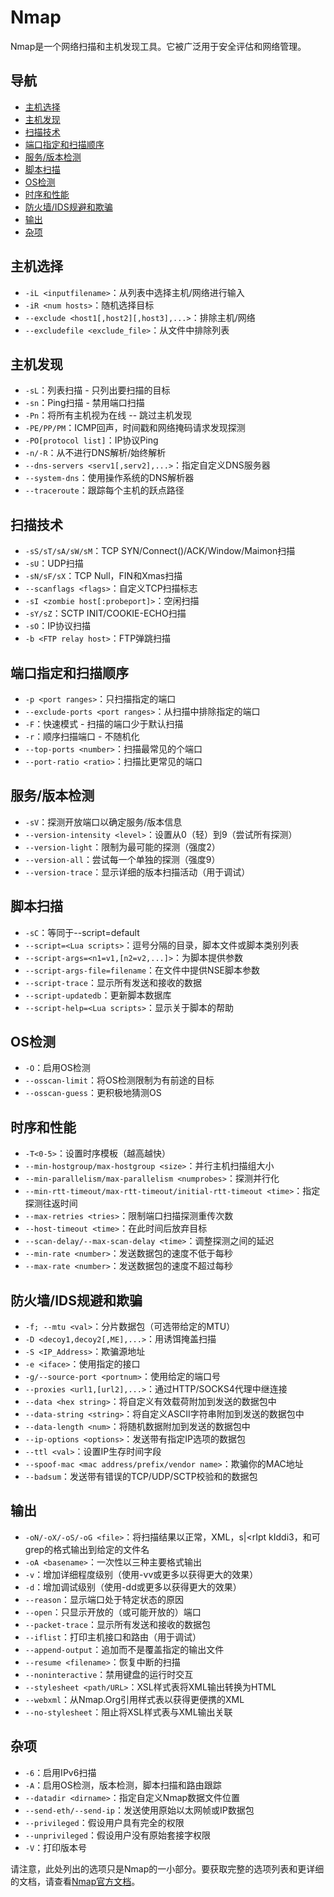 # Nmap

Nmap是一个网络扫描和主机发现工具。它被广泛用于安全评估和网络管理。

## 导航

- [主机选择](#主机选择)
- [主机发现](#主机发现)
- [扫描技术](#扫描技术)
- [端口指定和扫描顺序](#端口指定和扫描顺序)
- [服务/版本检测](#服务版本检测)
- [脚本扫描](#脚本扫描)
- [OS检测](#os检测)
- [时序和性能](#时序和性能)
- [防火墙/IDS规避和欺骗](#防火墙ids规避和欺骗)
- [输出](#输出)
- [杂项](#杂项)

## 主机选择
- `-iL <inputfilename>`：从列表中选择主机/网络进行输入
- `-iR <num hosts>`：随机选择目标
- `--exclude <host1[,host2][,host3],...>`：排除主机/网络
- `--excludefile <exclude_file>`：从文件中排除列表

## 主机发现
- `-sL`：列表扫描 - 只列出要扫描的目标
- `-sn`：Ping扫描 - 禁用端口扫描
- `-Pn`：将所有主机视为在线 -- 跳过主机发现
- `-PE/PP/PM`：ICMP回声，时间戳和网络掩码请求发现探测
- `-PO[protocol list]`：IP协议Ping
- `-n/-R`：从不进行DNS解析/始终解析
- `--dns-servers <serv1[,serv2],...>`：指定自定义DNS服务器
- `--system-dns`：使用操作系统的DNS解析器
- `--traceroute`：跟踪每个主机的跃点路径

## 扫描技术
- `-sS/sT/sA/sW/sM`：TCP SYN/Connect()/ACK/Window/Maimon扫描
- `-sU`：UDP扫描
- `-sN/sF/sX`：TCP Null，FIN和Xmas扫描
- `--scanflags <flags>`：自定义TCP扫描标志
- `-sI <zombie host[:probeport]>`：空闲扫描
- `-sY/sZ`：SCTP INIT/COOKIE-ECHO扫描
- `-sO`：IP协议扫描
- `-b <FTP relay host>`：FTP弹跳扫描

## 端口指定和扫描顺序
- `-p <port ranges>`：只扫描指定的端口
- `--exclude-ports <port ranges>`：从扫描中排除指定的端口
- `-F`：快速模式 - 扫描的端口少于默认扫描
- `-r`：顺序扫描端口 - 不随机化
- `--top-ports <number>`：扫描最常见的<number>个端口
- `--port-ratio <ratio>`：扫描比<ratio>更常见的端口

## 服务/版本检测
- `-sV`：探测开放端口以确定服务/版本信息
- `--version-intensity <level>`：设置从0（轻）到9（尝试所有探测）
- `--version-light`：限制为最可能的探测（强度2）
- `--version-all`：尝试每一个单独的探测（强度9）
- `--version-trace`：显示详细的版本扫描活动（用于调试）

## 脚本扫描
- `-sC`：等同于--script=default
- `--script=<Lua scripts>`：逗号分隔的目录，脚本文件或脚本类别列表
- `--script-args=<n1=v1,[n2=v2,...]>`：为脚本提供参数
- `--script-args-file=filename`：在文件中提供NSE脚本参数
- `--script-trace`：显示所有发送和接收的数据
- `--script-updatedb`：更新脚本数据库
- `--script-help=<Lua scripts>`：显示关于脚本的帮助

## OS检测
- `-O`：启用OS检测
- `--osscan-limit`：将OS检测限制为有前途的目标
- `--osscan-guess`：更积极地猜测OS

## 时序和性能
- `-T<0-5>`：设置时序模板（越高越快）
- `--min-hostgroup/max-hostgroup <size>`：并行主机扫描组大小
- `--min-parallelism/max-parallelism <numprobes>`：探测并行化
- `--min-rtt-timeout/max-rtt-timeout/initial-rtt-timeout <time>`：指定探测往返时间
- `--max-retries <tries>`：限制端口扫描探测重传次数
- `--host-timeout <time>`：在此时间后放弃目标
- `--scan-delay/--max-scan-delay <time>`：调整探测之间的延迟
- `--min-rate <number>`：发送数据包的速度不低于<number>每秒
- `--max-rate <number>`：发送数据包的速度不超过<number>每秒

## 防火墙/IDS规避和欺骗
- `-f; --mtu <val>`：分片数据包（可选带给定的MTU）
- `-D <decoy1,decoy2[,ME],...>`：用诱饵掩盖扫描
- `-S <IP_Address>`：欺骗源地址
- `-e <iface>`：使用指定的接口
- `-g/--source-port <portnum>`：使用给定的端口号
- `--proxies <url1,[url2],...>`：通过HTTP/SOCKS4代理中继连接
- `--data <hex string>`：将自定义有效载荷附加到发送的数据包中
- `--data-string <string>`：将自定义ASCII字符串附加到发送的数据包中
- `--data-length <num>`：将随机数据附加到发送的数据包中
- `--ip-options <options>`：发送带有指定IP选项的数据包
- `--ttl <val>`：设置IP生存时间字段
- `--spoof-mac <mac address/prefix/vendor name>`：欺骗你的MAC地址
- `--badsum`：发送带有错误的TCP/UDP/SCTP校验和的数据包

## 输出
- `-oN/-oX/-oS/-oG <file>`：将扫描结果以正常，XML，s|<rIpt kIddi3，和可grep的格式输出到给定的文件名
- `-oA <basename>`：一次性以三种主要格式输出
- `-v`：增加详细程度级别（使用-vv或更多以获得更大的效果）
- `-d`：增加调试级别（使用-dd或更多以获得更大的效果）
- `--reason`：显示端口处于特定状态的原因
- `--open`：只显示开放的（或可能开放的）端口
- `--packet-trace`：显示所有发送和接收的数据包
- `--iflist`：打印主机接口和路由（用于调试）
- `--append-output`：追加而不是覆盖指定的输出文件
- `--resume <filename>`：恢复中断的扫描
- `--noninteractive`：禁用键盘的运行时交互
- `--stylesheet <path/URL>`：XSL样式表将XML输出转换为HTML
- `--webxml`：从Nmap.Org引用样式表以获得更便携的XML
- `--no-stylesheet`：阻止将XSL样式表与XML输出关联

## 杂项
- `-6`：启用IPv6扫描
- `-A`：启用OS检测，版本检测，脚本扫描和路由跟踪
- `--datadir <dirname>`：指定自定义Nmap数据文件位置
- `--send-eth/--send-ip`：发送使用原始以太网帧或IP数据包
- `--privileged`：假设用户具有完全的权限
- `--unprivileged`：假设用户没有原始套接字权限
- `-V`：打印版本号

请注意，此处列出的选项只是Nmap的一小部分。要获取完整的选项列表和更详细的文档，请查看[Nmap官方文档](https://nmap.org/book/man.html)。

